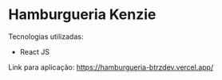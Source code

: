 <h1>Hamburgueria Kenzie </h1>
<p>Tecnologias utilizadas: </p>
<ul>
<li> React JS </li>
</ul>

Link para aplicação: https://hamburgueria-btrzdev.vercel.app/
